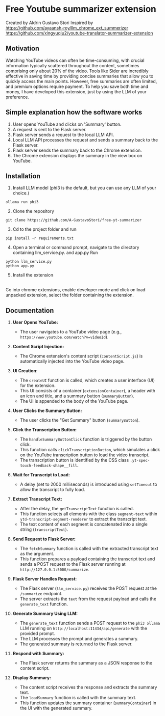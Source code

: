# Free Youtube summarizer extension

Created by Aldrin Gustavo Stori
Inspired by
<br>
<https://github.com/ayaansh-roy/llm_chrome_ext_summerizer>
<br>
<https://github.com/xingyuqiu2/youtube-translator-summarizer-extension>

## Motivation

Watching YouTube videos can often be time-consuming, with crucial information typically scattered throughout the content, sometimes comprising only about 20% of the video. Tools like Sider are incredibly effective in saving time by providing concise summaries that allow you to quickly access the main points. However, free summaries are often limited, and premium options require payment. To help you save both time and money, I have developed this extension, just by using the LLM of your preference.

## Simple explanation how the software works
1. User opens YouTube and clicks on 'Summary' button.
2. A request is sent to the Flask server.
3. Flask server sends a request to the local LLM API.
4. Local LLM API processes the request and sends a summary back to the Flask server.
5. Flask server sends the summary back to the Chrome extension.
6. The Chrome extension displays the summary in the view box on YouTube.

## Installation

1. Install LLM model (phi3 is the default, but you can use any LLM of your choice.)

```
ollama run phi3
```

2. Clone the repository

```
git clone https://github.com/A-GustavoStori/free-yt-summarizer
```

3. Cd to the project folder and run

```
pip install -r requirements.txt
```

4. Open a terminal or command prompt, navigate to the directory containing llm_service.py. and app.py
Run

```
python llm_service.py
python app.py
```

5. Install the extension
<br>
Go into chrome extensions, enable developer mode and click on load unpacked extension, select the folder containing the extension.



## Documentation

1. **User Opens YouTube:**
    
    - The user navigates to a YouTube video page (e.g., `https://www.youtube.com/watch?v=videoId`).

2. **Content Script Injection:**
    
    - The Chrome extension's content script (`contentScript.js`) is automatically injected into the YouTube video page.

3. **UI Creation:**
    
    - The `createUI` function is called, which creates a user interface (UI) for the extension.
    - This UI consists of a container (`extensionContainer`), a header with an icon and title, and a summary button (`summaryButton`).
    - The UI is appended to the body of the YouTube page.

4. **User Clicks the Summary Button:**
    
    - The user clicks the "Get Summary" button (`summaryButton`).

5. **Click the Transcription Button:**
    
    - The `handleSummaryButtonClick` function is triggered by the button click.
    - This function calls `clickTranscriptionButton`, which simulates a click on the YouTube transcription button to load the video transcript.
    - The transcription button is identified by the CSS class `.yt-spec-touch-feedback-shape__fill`.

6. **Wait for Transcript to Load:**
    
    - A delay (set to 2000 milliseconds) is introduced using `setTimeout` to allow the transcript to fully load.

7. **Extract Transcript Text:**
    
    - After the delay, the `getTranscriptText` function is called.
    - This function selects all elements with the class `segment-text` within `ytd-transcript-segment-renderer` to extract the transcript text.
    - The text content of each segment is concatenated into a single string (`transcriptText`).

8. **Send Request to Flask Server:**
    
    - The `fetchSummary` function is called with the extracted transcript text as the argument.
    - This function prepares a payload containing the transcript text and sends a POST request to the Flask server running at `http://127.0.0.1:5000/summarize`.

9. **Flask Server Handles Request:**
    
    - The Flask server (`llm_service.py`) receives the POST request at the `/summarize` endpoint.
    - The server extracts the `text` from the request payload and calls the `generate_text` function.

10. **Generate Summary Using LLM:**
    
    - The `generate_text` function sends a POST request to the `phi3 ollama` LLM running on `http://localhost:11434/api/generate` with the provided prompt.
    - The LLM processes the prompt and generates a summary.
    - The generated summary is returned to the Flask server.

11. **Respond with Summary:**
    
    - The Flask server returns the summary as a JSON response to the content script.

12. **Display Summary:**
    
    - The content script receives the response and extracts the summary text.
    - The `loadSummary` function is called with the summary text.
    - This function updates the summary container (`summaryContainer`) in the UI with the generated summary.


